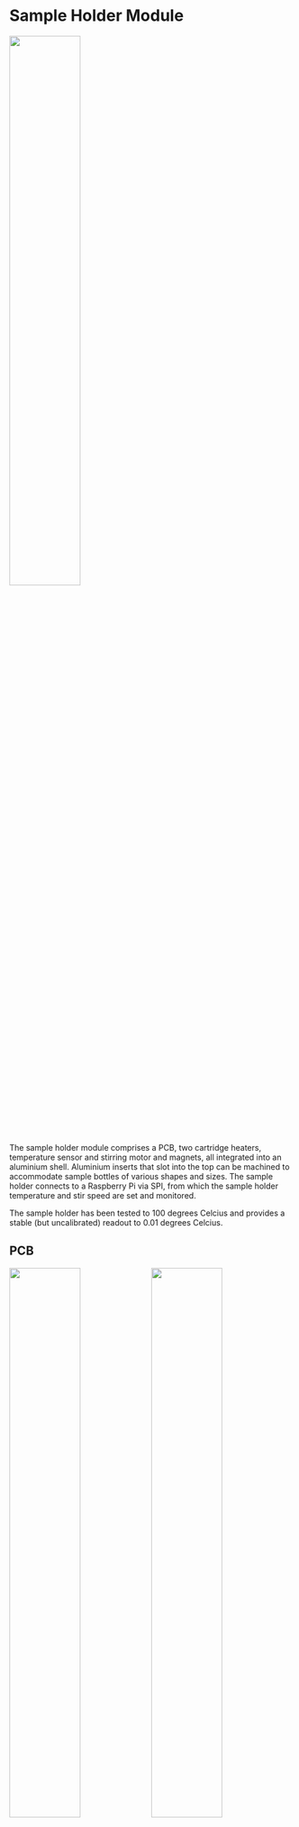 # Sample Holder Module

<img src="images/sample_holder_with_insert.jpg" width=50%>

The sample holder module comprises a PCB, two cartridge heaters, temperature sensor and stirring motor and magnets, all integrated into an aluminium shell.  Aluminium inserts that slot into the top can be machined to accommodate sample bottles of various shapes and sizes.  The sample holder connects to a Raspberry Pi via SPI, from which the sample holder temperature and stir speed are set and monitored.

The sample holder has been tested to 100 degrees Celcius and provides a stable (but uncalibrated) readout to 0.01 degrees Celcius.

## PCB

<img src="images/sample_holder_pcb_top.jpg" width=50%><img src="images/sample_holder_pcb_bottom.jpg" width=50%>

The sample holder PCB is the heart of the sample holder and contains a PIC microprocessor that reads the temperature sensor, controls the heaters and stirrer motor and offers an SPI interface to a host.

The PCB has been designed for dual use.  It can be mounted in a sample holder with heaters, temperature sensor and stir motor wires soldered to the PCB.  Alternatively, it can also be used with external heater and temperature sensor attached via the secondary connector as shown below.

<img src="images/sample_holder_pcb_wired.jpg" width=50%>

The connector on the left is the primary connector and provides 12V power for the heaters, 3.3V power for the microprocessor and SPI communications with the Raspberry Pi.

The connector on the right is the secondary connector that connects to the external heater (black wires) and temperature sensor (white wires).  The polarity of heater and temperature sensor does not matter.  The connector also provides debug serial output and ICSP interface for reprogramming the PIC microprocessor.

### PCB Primary Connector : Power and SPI Interface

<img src="images/sample_holder_pcb_connector.jpg" width=10%>

|Pin|Description|
|-|-|
|1|SPI Clock|
|2|SPI Slave Select|
|3|Vdd 3.3V|
|4|SPI MOSI|
|5|Vss (Digital Ground)|
|6|SPI MISO|
|7|Heater 0V|
|8|Heater 12V|
|9|Heater 0V|
|10|Heater 12V|

**Note:** Vss(GND) must be connected with Heater 0V, and in a way that prevents ground loops.

### PCB Secondary Connector : External Heater, Temperature Sensor, Debug Serial and Programming Interface (ICSP)

<img src="images/sample_holder_pcb_connector.jpg" width=10%>

|Pin|Description|
|-|-|
|1|Heater Out 12V|
|2|ICSP MCLR|
|3|Heater Out 0V|
|4|ICSP 3.3V|
|5|Temp Sensor (Vss)|
|6|ICSP GND (Vss)|
|7|Temp Sensor +|
|8|ICSP PGD|
|9|Serial Debug TX|
|10|ICSP PGC|

**Note:** Do not supply ICSP 3.3V while also supplying Vdd 3.3V as they are connected.

### PCB FET Mounting

<img src="images/sample_holder_pcb_side.jpg" width=50%>

A power FET is mounted on the bottom of the PCB and drives the heaters.  It is intended to touch the metal the PCB is mounted on, with thermal paste between FET and metal.

### PCB Components

<img src="images/sample_holder_pcb_placement_top.jpg" width=50%><img src="images/sample_holder_pcb_placement_bottom.jpg" width=50%>

|Qty|Name|Component|Description|
|-|-|-|-|
|1|IC2|dsPIC33CK256MP502-I/SS SSOP28|PIC Microprocessor|
|1|IC1|25AA128-I/ST TSSOP8|SPI EEPROM|
|1|Q1|TO229P239X654X978-3P|MOSFET|
|2|T1,T3|MMBT3904LT1 SOT23|NPN Transistor|
|2|T2,T4|MMBT3906LT1 SOT23|PNP Transistor|
|1|LED1|LTST-S270KGKT 0603|Green Side View LED|
|2|J1,J2|10 Pin 2 Row Angled Header||
|1|R7|3.3k Resistor|Temperature Sensor Reference|
|6|R1-R6|1k Resistor 0603||
|1|R9|10k Resistor 0603|PIC MCLR Pull Up|
|1|R8|120R Resistor 0603|LED Resistor|
|4|C1,C2,C4,C6|100nf Capacitor 0603|Decoupling Capacitors|
|1|C3|1nf Capacitor 0603|Motor Drive Capacitor|
|1|C5|10uf Capacitor 1206|Bulk Capacitor|

## Heaters and Sensors

<img src="images/sample_holder_heaters_and_sensors.jpg" width=50%>

The heaters are 3.3 Ohm (rated 12V, 40W) stainless steel cartridges that insert into holes drilled into the top section of the sample holder.  A temperature sensor is inserted into a hole drilled into the same section.  The temperature sensor is a negative coefficient thermister (NTC).  These heaters and temperature sensors are commonly used in 3D printers and can be found on eBay or Amazon.

## Stirrer Motor and Magnets

The stirrer motor rotates two attached magnets, which in turn rotate an optional stirrer magnet in the sample bottle inserted into the top of the sample holder.

The stirrer motor is a standard 40mm x 40mm x 10mm, three wire fan.  The rotating side points upward and has two 6mm diameter x 2mm thick Neodymium magnets mounted flat next to each other (opposing poles same side) in the centre of the fan.  The magnets have to be raised off the fan such that their fields do not interfere with the operation of the fan, be close enough to the stirrer magnet, while not touching the opposing surface.  We find that raising it 3-4mm with layers of double sided tape is sufficient and provides enough strength to spin the stirrer magnet.  The fan wire colours are typically black=ground, red=12V, yellow=sense/tachometer.

## Power Considerations

The heaters can draw quite a lot of power, so an adequate 12V power supply must be provided.  At full power with two 3.3 Ohm heaters, the required current can be calculated as:
I = ( 12V / 3.3 Ohm ) * 2 heaters = 7.3A
The maximum power can be limited by storing a power limit percentage to the sample holder via SPI.  Alternatively, these 40W heater cartridges are also made for 24V, which have around 4x the resistance (P=V^2/R, 40=24^2/R, R=14.4 Ohm) and will thus consume 1/4 as much power, but heat more slowly.
